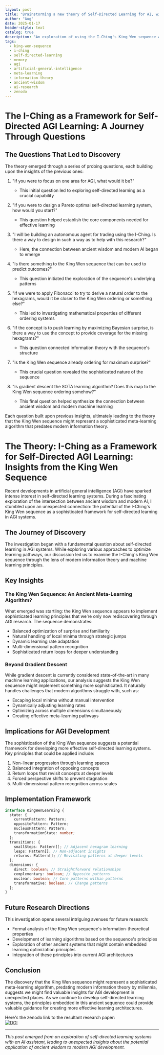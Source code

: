 ```yaml
---
layout: post
title: "Brainstorming a new theory of Self-Directed Learning for AI, with AI"
author: "Aug"
date: 2025-01-17
header-style: text
catalog: true
description: "An exploration of using the I-Ching's King Wen sequence as a potential framework for self-directed learning in AGI. Details the thought process, key insights, and implications for AI development, including a link to a research paper."
tags:
  - king-wen-sequence
  - i-ching
  - self-directed-learning
  - memory
  - agi
  - artificial-general-intelligence
  - meta-learning
  - information-theory
  - ancient-wisdom
  - ai-research
  - zenodo
---
```


# The I-Ching as a Framework for Self-Directed AGI Learning: A Journey Through Questions

## The Questions That Led to Discovery

The theory emerged through a series of probing questions, each building upon the insights of the previous ones:

1. "If you were to focus on one area for AGI, what would it be?"

   - This initial question led to exploring self-directed learning as a crucial capability

2. "If you were to design a Pareto optimal self-directed learning system, how would you start?"

   - This question helped establish the core components needed for effective learning

3. "I will be building an autonomous agent for trading using the I-Ching. Is there a way to design in such a way as to help with this research?"

   - Here, the connection between ancient wisdom and modern AI began to emerge

4. "Is there something to the King Wen sequence that can be used to predict outcomes?"

   - This question initiated the exploration of the sequence's underlying patterns

5. "If we were to apply Fibonacci to try to derive a natural order to the hexagrams, would it be closer to the King Wen ordering or something else?"

   - This led to investigating mathematical properties of different ordering systems

6. "If the concept is to push learning by maximizing Bayesian surprise, is there a way to use the concept to provide coverage for the missing hexagrams?"

   - This question connected information theory with the sequence's structure

7. "Is the King Wen sequence already ordering for maximum surprise?"

   - This crucial question revealed the sophisticated nature of the sequence

8. "Is gradient descent the SOTA learning algorithm? Does this map to the King Wen sequence ordering somehow?"
   - This final question helped synthesize the connection between ancient wisdom and modern machine learning

Each question built upon previous insights, ultimately leading to the theory that the King Wen sequence might represent a sophisticated meta-learning algorithm that predates modern information theory.

# The Theory: I-Ching as a Framework for Self-Directed AGI Learning: Insights from the King Wen Sequence

Recent developments in artificial general intelligence (AGI) have sparked intense interest in self-directed learning systems. During a fascinating exploration of the intersection between ancient wisdom and modern AI, I stumbled upon an unexpected connection: the potential of the I-Ching's King Wen sequence as a sophisticated framework for self-directed learning in AGI systems.

## The Journey of Discovery

The investigation began with a fundamental question about self-directed learning in AGI systems. While exploring various approaches to optimize learning pathways, our discussion led us to examine the I-Ching's King Wen sequence through the lens of modern information theory and machine learning principles.

## Key Insights

### The King Wen Sequence: An Ancient Meta-Learning Algorithm?

What emerged was startling: the King Wen sequence appears to implement sophisticated learning principles that we're only now rediscovering through AGI research. The sequence demonstrates:

- Balanced optimization of surprise and familiarity
- Natural handling of local minima through strategic jumps
- Dynamic learning rate adaptation
- Multi-dimensional pattern recognition
- Sophisticated return loops for deeper understanding

### Beyond Gradient Descent

While gradient descent is currently considered state-of-the-art in many machine learning applications, our analysis suggests the King Wen sequence might implement something more sophisticated. It naturally handles challenges that modern algorithms struggle with, such as:

- Escaping local minima without manual intervention
- Dynamically adjusting learning rates
- Optimizing across multiple dimensions simultaneously
- Creating effective meta-learning pathways

## Implications for AGI Development

The sophistication of the King Wen sequence suggests a potential framework for developing more effective self-directed learning systems. Key principles that could be applied include:

1. Non-linear progression through learning spaces
2. Balanced integration of opposing concepts
3. Return loops that revisit concepts at deeper levels
4. Forced perspective shifts to prevent stagnation
5. Multi-dimensional pattern recognition across scales

## Implementation Framework

```typescript
interface KingWenLearning {
  state: {
    currentPattern: Pattern;
    oppositePattern: Pattern;
    nucleusPattern: Pattern;
    transformationState: number;
  };
  transitions: {
    smallSteps: Pattern[]; // Adjacent hexagram learning
    leaps: Pattern[]; // Non-adjacent insights
    returns: Pattern[]; // Revisiting patterns at deeper levels
  };
  dimensions: {
    direct: boolean; // Straightforward relationships
    complementary: boolean; // Opposite patterns
    nuclear: boolean; // Core patterns within patterns
    transformative: boolean; // Change patterns
  };
}
```

## Future Research Directions

This investigation opens several intriguing avenues for future research:

- Formal analysis of the King Wen sequence's information-theoretical properties
- Development of learning algorithms based on the sequence's principles
- Exploration of other ancient systems that might contain embedded learning optimization principles
- Integration of these principles into current AGI architectures

## Conclusion

The discovery that the King Wen sequence might represent a sophisticated meta-learning algorithm, predating modern information theory by millennia, suggests we might find valuable insights for AGI development in unexpected places. As we continue to develop self-directed learning systems, the principles embedded in this ancient sequence could provide valuable guidance for creating more effective learning architectures.

Here's the zenodo link to the resultant research paper:  
[![DOI](https://zenodo.org/badge/DOI/10.5281/zenodo.14679598.svg)](https://doi.org/10.5281/zenodo.14679598)

---

_This post emerged from an exploration of self-directed learning systems with an AI assistant, leading to unexpected insights about the potential application of ancient wisdom to modern AGI development._
